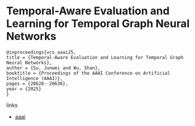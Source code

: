 # Temporal-Aware Evaluation and Learning for Temporal Graph Neural Networks

```
@inproceedings{vcs_aaai25,
title = {Temporal-Aware Evaluation and Learning for Temporal Graph Neural Networks},
author = {Su, Junwei and Wu, Shan},
booktitle = {Proceedings of the AAAI Conference on Artificial Intelligence (AAAI)},
pages = {20628--20636},
year = {2025}
}
```

links
- [aaai](https://ojs.aaai.org/index.php/AAAI/article/view/34273)
